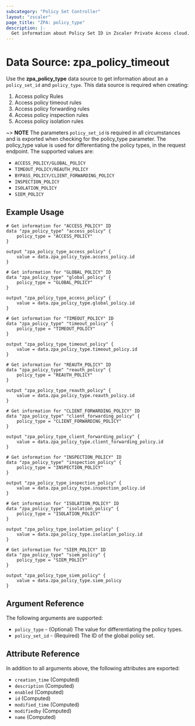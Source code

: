 ```yaml
---
subcategory: "Policy Set Controller"
layout: "zscaler"
page_title: "ZPA: policy_type"
description: |-
  Get information about Policy Set ID in Zscaler Private Access cloud.
---
```


# Data Source: zpa_policy_timeout

Use the **zpa_policy_type** data source to get information about an a ``policy_set_id`` and ``policy_type``. This data source is required when creating:

1. Access policy Rules
2. Access policy timeout rules
3. Access policy forwarding rules
4. Access policy inspection rules
5. Access policy isolation rules

~> **NOTE** The parameters ``policy_set_id`` is required in all circumstances and is exported when checking for the policy_type parameter. The policy_type value is used for differentiating the policy types, in the request endpoint. The supported values are:

* ``ACCESS_POLICY/GLOBAL_POLICY``
* ``TIMEOUT_POLICY/REAUTH_POLICY``
* ``BYPASS_POLICY/CLIENT_FORWARDING_POLICY``
* ``INSPECTION_POLICY``
* ``ISOLATION_POLICY``
* ``SIEM_POLICY``

## Example Usage

```hcl
# Get information for "ACCESS_POLICY" ID
data "zpa_policy_type" "access_policy" {
    policy_type = "ACCESS_POLICY"
}

output "zpa_policy_type_access_policy" {
    value = data.zpa_policy_type.access_policy.id
}
```

```hcl
# Get information for "GLOBAL_POLICY" ID
data "zpa_policy_type" "global_policy" {
    policy_type = "GLOBAL_POLICY"
}

output "zpa_policy_type_access_policy" {
    value = data.zpa_policy_type.global_policy.id
}
```

```hcl
# Get information for "TIMEOUT_POLICY" ID
data "zpa_policy_type" "timeout_policy" {
    policy_type = "TIMEOUT_POLICY"
}

output "zpa_policy_type_timeout_policy" {
    value = data.zpa_policy_type.timeout_policy.id
}
```

```hcl
# Get information for "REAUTH_POLICY" ID
data "zpa_policy_type" "reauth_policy" {
    policy_type = "REAUTH_POLICY"
}

output "zpa_policy_type_reauth_policy" {
    value = data.zpa_policy_type.reauth_policy.id
}
```

```hcl
# Get information for "CLIENT_FORWARDING_POLICY" ID
data "zpa_policy_type" "client_forwarding_policy" {
    policy_type = "CLIENT_FORWARDING_POLICY"
}

output "zpa_policy_type_client_forwarding_policy" {
    value = data.zpa_policy_type.client_forwarding_policy.id
}
```

```hcl
# Get information for "INSPECTION_POLICY" ID
data "zpa_policy_type" "inspection_policy" {
    policy_type = "INSPECTION_POLICY"
}

output "zpa_policy_type_inspection_policy" {
    value = data.zpa_policy_type.inspection_policy.id
}
```

```hcl
# Get information for "ISOLATION_POLICY" ID
data "zpa_policy_type" "isolation_policy" {
    policy_type = "ISOLATION_POLICY"
}

output "zpa_policy_type_isolation_policy" {
    value = data.zpa_policy_type.isolation_policy.id
}
```

```hcl
# Get information for "SIEM_POLICY" ID
data "zpa_policy_type" "siem_policy" {
    policy_type = "SIEM_POLICY"
}

output "zpa_policy_type_siem_policy" {
    value = data.zpa_policy_type.siem_policy
}
```

## Argument Reference

The following arguments are supported:

* `policy_type` - (Optional) The value for differentiating the policy types.
* `policy_set_id` - (Required) The ID of the global policy set.

## Attribute Reference

In addition to all arguments above, the following attributes are exported:

* ``creation_time`` (Computed)
* ``description`` (Computed)
* ``enabled``  (Computed)
* ``id`` (Computed)
* ``modified_time``  (Computed)
* ``modifiedby``  (Computed)
* ``name``  (Computed)
